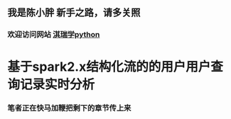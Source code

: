 ## 我是陈小胖 新手之路，请多关照
### 欢迎访问网站 [淇瑞学python](http://qrxpy.cn)

# 基于spark2.x结构化流的的用户用户查询记录实时分析 
### 笔者正在快马加鞭把剩下的章节传上来
